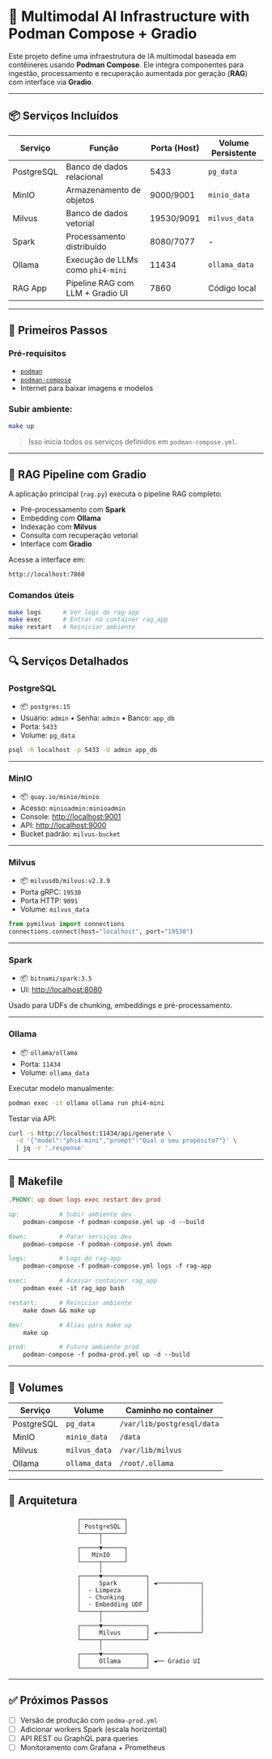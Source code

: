# 🤖 Multimodal AI Infrastructure with Podman Compose + Gradio

Este projeto define uma infraestrutura de IA multimodal baseada em contêineres usando **Podman Compose**. Ele integra componentes para ingestão, processamento e recuperação aumentada por geração (**RAG**) com interface via **Gradio**.

---

## 📦 Serviços Incluídos

| Serviço      | Função                             | Porta (Host) | Volume Persistente      |
|--------------|------------------------------------|--------------|--------------------------|
| PostgreSQL   | Banco de dados relacional          | 5433         | `pg_data`                |
| MinIO        | Armazenamento de objetos           | 9000/9001    | `minio_data`             |
| Milvus       | Banco de dados vetorial            | 19530/9091   | `milvus_data`            |
| Spark        | Processamento distribuído          | 8080/7077    | -                        |
| Ollama       | Execução de LLMs como `phi4-mini`  | 11434        | `ollama_data`            |
| RAG App      | Pipeline RAG com LLM + Gradio UI   | 7860         | Código local             |

---

## 🚀 Primeiros Passos

### Pré-requisitos

- [`podman`](https://podman.io/)
- [`podman-compose`](https://github.com/containers/podman-compose)
- Internet para baixar imagens e modelos

### Subir ambiente:

```bash
make up
```

> Isso inicia todos os serviços definidos em `podman-compose.yml`.

---

## 🧠 RAG Pipeline com Gradio

A aplicação principal (`rag.py`) executa o pipeline RAG completo:

- Pré-processamento com **Spark**
- Embedding com **Ollama**
- Indexação com **Milvus**
- Consulta com recuperação vetorial
- Interface com **Gradio**

Acesse a interface em:

```bash
http://localhost:7860
```

### Comandos úteis

```bash
make logs      # Ver logs do rag-app
make exec      # Entrar no container rag_app
make restart   # Reiniciar ambiente
```

---

## 🔍 Serviços Detalhados

### PostgreSQL

- 📦 `postgres:15`
- Usuário: `admin` • Senha: `admin` • Banco: `app_db`
- Porta: `5433`
- Volume: `pg_data`

```bash
psql -h localhost -p 5433 -U admin app_db
```

---

### MinIO

- 📦 `quay.io/minio/minio`
- Acesso: `minioadmin:minioadmin`
- Console: [http://localhost:9001](http://localhost:9001)
- API: [http://localhost:9000](http://localhost:9000)
- Bucket padrão: `milvus-bucket`

---

### Milvus

- 📦 `milvusdb/milvus:v2.3.9`
- Porta gRPC: `19530`
- Porta HTTP: `9091`
- Volume: `milvus_data`

```python
from pymilvus import connections
connections.connect(host="localhost", port="19530")
```

---

### Spark

- 📦 `bitnami/spark:3.5`
- UI: [http://localhost:8080](http://localhost:8080)

Usado para UDFs de chunking, embeddings e pré-processamento.

---

### Ollama

- 📦 `ollama/ollama`
- Porta: `11434`
- Volume: `ollama_data`

Executar modelo manualmente:

```bash
podman exec -it ollama ollama run phi4-mini
```

Testar via API:

```bash
curl -s http://localhost:11434/api/generate \
  -d '{"model":"phi4-mini","prompt":"Qual o seu propósito?"}' \
  | jq -r '.response'
```

---

## 📁 Makefile

```makefile
.PHONY: up down logs exec restart dev prod

up:           # Subir ambiente dev
	podman-compose -f podman-compose.yml up -d --build

down:         # Parar serviços dev
	podman-compose -f podman-compose.yml down

logs:         # Logs do rag-app
	podman-compose -f podman-compose.yml logs -f rag-app

exec:         # Acessar container rag_app
	podman exec -it rag_app bash

restart:      # Reiniciar ambiente
	make down && make up

dev:          # Alias para make up
	make up

prod:         # Futuro ambiente prod
	podman-compose -f podma-prod.yml up -d --build
```

---

## 💾 Volumes

| Serviço     | Volume        | Caminho no container           |
|-------------|---------------|--------------------------------|
| PostgreSQL  | `pg_data`     | `/var/lib/postgresql/data`    |
| MinIO       | `minio_data`  | `/data`                       |
| Milvus      | `milvus_data` | `/var/lib/milvus`             |
| Ollama      | `ollama_data` | `/root/.ollama`               |

---

## 🧠 Arquitetura

```
                   ┌────────────┐
                   │ PostgreSQL │
                   └─────┬──────┘
                         │
                   ┌─────▼──────┐
                   │   MinIO    │
                   └─────┬──────┘
                         │
                   ┌─────▼────────────┐
                   │     Spark        │ ◄────────────┐
                   │  - Limpeza       │              │
                   │  - Chunking      │              │
                   │  - Embedding UDF │              │
                   └─────┬────────────┘              │
                         │                           │
                   ┌─────▼────────────┐              │
                   │     Milvus       │ ◄────────────┘
                   └─────┬────────────┘
                         │
                   ┌─────▼────────────┐
                   │     Ollama       │ ◄── Gradio UI
                   └──────────────────┘
```

---

## ✅ Próximos Passos

- [ ] Versão de produção com `podma-prod.yml`
- [ ] Adicionar workers Spark (escala horizontal)
- [ ] API REST ou GraphQL para queries
- [ ] Monitoramento com Grafana + Prometheus
